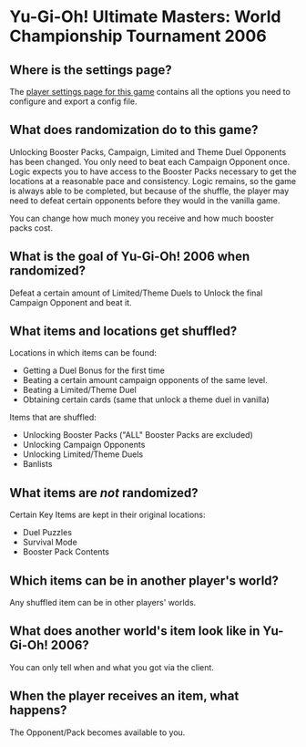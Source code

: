 # Yu-Gi-Oh! Ultimate Masters: World Championship Tournament 2006

## Where is the settings page?

The [player settings page for this game](../player-settings) contains all the options you need to configure and
export a config file.

## What does randomization do to this game?

Unlocking Booster Packs, Campaign, Limited and Theme Duel Opponents has been changed.
You only need to beat each Campaign Opponent once.
Logic expects you to have access to the Booster Packs necessary to get the locations at a reasonable pace and consistency. 
Logic remains, so the game is always able to be completed, but because of the shuffle, the player may need to defeat certain opponents before they
would in the vanilla game.

You can change how much money you receive and how much booster packs cost.

## What is the goal of Yu-Gi-Oh! 2006 when randomized?

Defeat a certain amount of Limited/Theme Duels to Unlock the final Campaign Opponent and beat it.

## What items and locations get shuffled?

Locations in which items can be found:
- Getting a Duel Bonus for the first time
- Beating a certain amount campaign opponents of the same level.
- Beating a Limited/Theme Duel
- Obtaining certain cards (same that unlock a theme duel in vanilla)

Items that are shuffled:
- Unlocking Booster Packs ("ALL" Booster Packs are excluded)
- Unlocking Campaign Opponents
- Unlocking Limited/Theme Duels
- Banlists

## What items are _not_ randomized?
Certain Key Items are kept in their original locations:
- Duel Puzzles
- Survival Mode
- Booster Pack Contents

## Which items can be in another player's world?

Any shuffled item can be in other players' worlds.


## What does another world's item look like in Yu-Gi-Oh! 2006?

You can only tell when and what you got via the client.

## When the player receives an item, what happens?

The Opponent/Pack becomes available to you.

